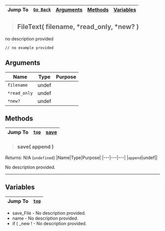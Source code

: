 |Jump To|[`Go Back`]()|[Arguments](#arguments)|[Methods](#methods)|[Variables](#variables)|
|---|---|---|---|---|
>## FileText( filename, *read_only, *new? )
no description provided
```GML
// no example provided
```
## Arguments
|Name|Type|Purpose|
|---|---|---|
|`filename`|undef||
|`*read_only`|undef||
|`*new?`|undef||
## Methods
|Jump To|[`top`](#)|[save](#save-append-)|
|---|---|---|
> ### save( append )
*Returns:* N/A (`undefined`)
|Name|Type|Purpose|
|---|---|---|
|`append`|undef||

No description provided.
***
## Variables
|Jump To|[`top`](#)|
|---|---|

* save_File - No description provided.
* name - No description provided.
* if ( _new ! - No description provided.

